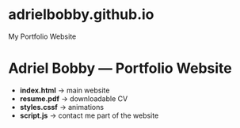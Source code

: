 # adrielbobby.github.io
My Portfolio Website
# Adriel Bobby — Portfolio Website

- **index.html** → main website
- **resume.pdf** → downloadable CV
- **styles.cssf** → animations
- **script.js** → contact me part of the website

